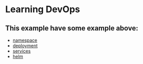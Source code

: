 # Learning DevOps

## This example have some example above: 
- [namespace](./namespace//README.md)
- [deployment](./deployment//README.md)
- [services](./services//README.md)
- [helm](./helm/README.md)